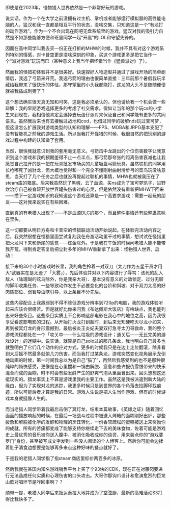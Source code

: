 即使是在2023年，怪物猎人世界依然是一个非常好玩的游戏。

说实话，作为一个在大学之前没拥有过主机、掌机或者能够运行模拟器的高性能电脑的人，猛汉和我一直都是相互平行的状态，没啥交集，只知道这是一个“有龙打的动作游戏”。作为一个不会出现在网吧无盘系统里的游戏，猛汉对我的吸引力自然是不如那些能够方便和班里同学一起“开黑”的LOL和守望先锋的。

因而在高中同学叫我去买一份正在打折的MHW的时候，我并不具有对这个游戏系列特别的情感，对卡普空更是没啥深刻的印象，买这个游戏更多是把它当作一个“派对游戏”玩玩而已（某种意义上我当年把怪猎当作《猛兽派对》了）。

然而我的怪猎初体验并不是很美好。快速捏好人物造型并通过了游戏开场的简单剧情后，我选了弓箭来开荒。我选弓箭的理由也很简单直接：三年前那个暑假我玩半藏给我带来了很快乐的体验，那守望里的小头我都能打，这龙的大头不是随随便便就被我插成刺猬了？

这个想法确实很天真无知和可笑，这是我必须承认的，但也请给我一个机会做一些辩解：我的早期游戏选择更多的考虑了社交需求。假如让当年的那个玩cs的小学生来到现在，我相信他肯定会选择去玩蛋仔派对来保证自己和同学能有更多的共同语言。虽然我后来也有去接触过战地和cod，也借过同学的破解nds玩过宝可梦，但这没怎么扩展我对游戏类型的认知和理解——FPS、MOBA和JRPG基本支配了没有智能机之前我的游戏生活。所以当我打开怪猎的时候，我很自然的把玩别的游戏过程中构建的认知做了套用。

当然，很快我就意识到我的套用毫无意义。弓箭击中龙跳出的个位伤害数字让我意识到这个游戏和我的预期差得不止一点半点，那弓箭那夸张的距离伤害衰减也让我感觉自己拉开的是一把在玩具批发市场买的儿童吸盘弓箭玩具。虽然联机的同学用长枪嘟死了凶豺龙，但大概也觉得和一个完全不懂刚射曲射滑步弓的菜鸟玩没啥意思，当天打了几个任务之后也就没再提起过联机的事情，MHW也就被我压在了steam库的箱底。后来我虽然玩了黑魂，云了血源，买ns成为了宝可梦凯子，进野炊治疗自己被育碧开放世界罐头伤害过的心灵，但是依然没有重新把MHW下回来——攒下一定游戏知识的我知道这个游戏还算是一个高要求游戏：需要一起玩的朋友——这对我来说实在有些困难。

直到真的有老猎人出现了——不是血源DLC的那个，而且整件事情还有些整蛊意味在里头。

这一切都要从明日方舟和卡普空的怪猎联动活动开始说起。在体验完活动内容之后，我突然很想在怪猎里面尝试复刻我在舟游活动里干过的事情，想试试在怪猎里把火龙闪下来和断尾的感觉——炼金除外。于是我在午饭的时候问老猎人能不能带我开荒，得到肯定答复后把尘封多年的MHW重新拿了出来：怪物猎人世界，启动！

接下来的30个小时游戏时长里，我的角色拎着一对双刀（太刀作为五星干员才用大1武器实在是太逊了「大雾」），先后体验并对以下内容进行了辱骂：该死的乱入敌人（陆珊瑚的眩鸟除外，你是我亲大哥）、基本没有意义的对敌锁定、过分无聊的脚印收集任务、一些导致动作发生不必要变化的台阶和斜坡、对于双刀太高的好肉质部位、弱智导虫瞎引导，以上条目不分先后。

这些内容配合上我羸弱到不得不降低游戏分辨率到720p的电脑，我的游戏体验听起来应该会很痛苦。但是就好比你来问我《布达佩斯大饭店》有啥缺点，我也能列出来好些条目。这些条目实质上不会影响这部电影在我心中的地位之高，因为我很享受看这部电影的过程。从开始打火龙打到超时，到后来无知硬吃灭尽龙小如来，再到被冥灯龙的身形震撼到，最后被炎王炎妃夫妻双打急寻太刀哥救命，我的整个游戏流程都处在一个「攻关中——什么垃圾的游戏设计；通关后——无比完美的游戏设计」的迷糊中。说实话，就算是自己solo过的那几条龙，我也明白自己最多也就整明白了它们几个动作的应对方式，更多的时候我只是在边上走位翻滚，除非看到大后摇不然最多就偷几刀伤害。而当我打过某条龙，游戏突然变化视角展示龙倒地动画的时候，第一时间我总以为是自己“猫了”，再然后我感受到的也不是那种很纯粹的畅快感受，更像是在心里搅和一锅由解脱、疲惫和些许报仇雪恨带来的快乐混合而成的面糊，时不时会有些发酵产生的舒爽气泡从里面冒出来。回头想想这还挺现实的。猎龙事实上不算是游戏里我的主要工作。虽然这是我被派遣到新大陆的缘由，但为了实现对龙的追踪，我更多时候只是到世界的各个角落去捡脚印找痕迹，所以可能后者才算是我的日常。游戏人生说是把人生当作游戏，但有的时候游戏本身就挺像人生的。

而当老猎人同学带着我最后击倒了冥灯龙，结束本篇故事，《英雄之证》随着回忆画面的播放响起的时候，在最后一场战斗过程中被送入烤箱的面糊刚好出炉，那些疲惫和解脱被化学的发酵和物理的烹饪转化，一份香软疏松的蛋糕被送上来奖励你的成就。所有的苦痛都变成了能够支持你继续走下去的美味食物，佐着可能是游戏史上最优秀的音乐被你送入腹中，被消化吸收成你的谈资，用来装点你的“游戏婆罗门”身份，甚至被写成文字发到一些没人阅读的个人博客上。然后你可能会边揉着肚子消食边想要是能够再多来点这种好味的餐点就好了。

于是我的老猎人同学指了指steam商店里标价两百多的冰原。

然后我就在某国内知名游戏销售平台上买了个93块的CDK，现在正在对藤冈要进行无法造成任何实质和心理伤害的口头攻击。大哥你那钩爪设计和愈演愈烈的巨龙山歌对唱环节是咋回事啊？？

顺带一提，老猎人同学后来抵达泰拉大地并成为了空弦厨，最新的高难活动S3打得比我快多了。